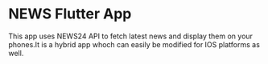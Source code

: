# NEWS Flutter App
This app uses NEWS24 API to fetch latest news and display them on your phones.It is a hybrid app whoch can easily be modified for IOS platforms as well.


